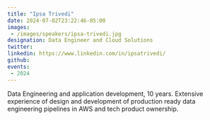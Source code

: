 ```yaml
---
title: "Ipsa Trivedi"
date: 2024-07-02T23:22:46-05:00
images: 
 - /images/speakers/ipsa-trivedi.jpg
designation: Data Engineer and Cloud Solutions
twitter: 
linkedin: https://www.linkedin.com/in/ipsatrivedi/
github: 
events:
 - 2024
---
```


Data Engineering and application development, 10 years. Extensive experience of design and development of production ready data engineering pipelines in AWS and tech product ownership.
